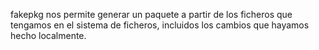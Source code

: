 fakepkg nos permite generar un paquete a partir de los ficheros que tengamos en el sistema de ficheros, incluidos los cambios que hayamos hecho localmente.
